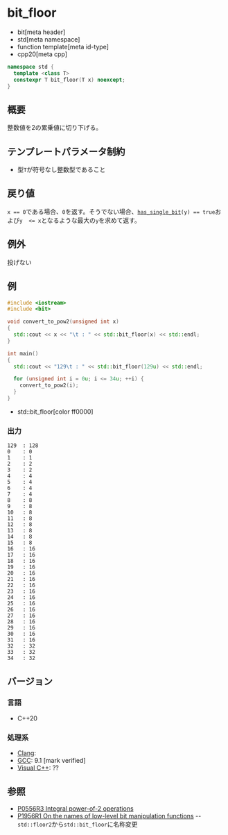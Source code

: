 # bit_floor
* bit[meta header]
* std[meta namespace]
* function template[meta id-type]
* cpp20[meta cpp]

```cpp
namespace std {
  template <class T>
  constexpr T bit_floor(T x) noexcept;
}
```

## 概要
整数値を2の累乗値に切り下げる。


## テンプレートパラメータ制約
- 型`T`が符号なし整数型であること


## 戻り値
`x == 0`である場合、`0`を返す。そうでない場合、[`has_single_bit`](has_single_bit.md)`(y) == true`および`y  <= x`となるような最大の`y`を求めて返す。


## 例外
投げない


## 例
```cpp example
#include <iostream>
#include <bit>

void convert_to_pow2(unsigned int x)
{
  std::cout << x << "\t : " << std::bit_floor(x) << std::endl;
}

int main()
{
  std::cout << "129\t : " << std::bit_floor(129u) << std::endl;

  for (unsigned int i = 0u; i <= 34u; ++i) {
    convert_to_pow2(i);
  }
}
```
* std::bit_floor[color ff0000]

### 出力
```
129	 : 128
0	 : 0
1	 : 1
2	 : 2
3	 : 2
4	 : 4
5	 : 4
6	 : 4
7	 : 4
8	 : 8
9	 : 8
10	 : 8
11	 : 8
12	 : 8
13	 : 8
14	 : 8
15	 : 8
16	 : 16
17	 : 16
18	 : 16
19	 : 16
20	 : 16
21	 : 16
22	 : 16
23	 : 16
24	 : 16
25	 : 16
26	 : 16
27	 : 16
28	 : 16
29	 : 16
30	 : 16
31	 : 16
32	 : 32
33	 : 32
34	 : 32
```


## バージョン
### 言語
- C++20

### 処理系
- [Clang](/implementation.md#clang):
- [GCC](/implementation.md#gcc): 9.1 [mark verified]
- [Visual C++](/implementation.md#visual_cpp): ??


## 参照
- [P0556R3 Integral power-of-2 operations](http://www.open-std.org/jtc1/sc22/wg21/docs/papers/2018/p0556r3.html)
- [P1956R1 On the names of low-level bit manipulation functions](http://www.open-std.org/jtc1/sc22/wg21/docs/papers/2020/p1956r1.pdf)
-- `std::floor2`から`std::bit_floor`に名称変更
